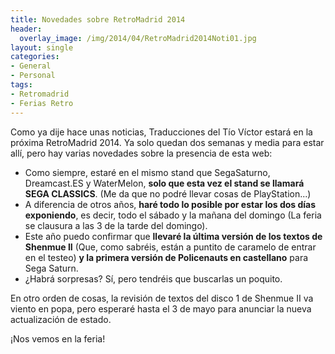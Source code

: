 ```yaml
---
title: Novedades sobre RetroMadrid 2014
header:
  overlay_image: /img/2014/04/RetroMadrid2014Noti01.jpg
layout: single
categories:
- General
- Personal
tags:
- Retromadrid
- Ferias Retro
---
```

Como ya dije hace unas noticias, Traducciones del Tío Víctor estará en la próxima 
RetroMadrid 2014. Ya solo quedan dos semanas y media para estar allí, pero hay varias 
novedades sobre la presencia de esta web:  
- Como siempre, estaré en el mismo stand que SegaSaturno, Dreamcast.ES y WaterMelon, 
**solo que esta vez el stand se llamará SEGA CLASSICS**. (Me da que no podré llevar 
cosas de PlayStation...)  
- A diferencia de otros años, **haré todo lo posible por estar los dos días exponiendo**, 
es decir, todo el sábado y la mañana del domingo (La feria se clausura a las 3 de la tarde 
del domingo).  
- Este año puedo confirmar que **llevaré la última versión de los textos de Shenmue II** 
(Que, como sabréis, están a puntito de caramelo de entrar en el testeo) **y la primera 
versión de Policenauts en castellano** para Sega Saturn.  
- ¿Habrá sorpresas? Sí, pero tendréis que buscarlas un poquito.

En otro orden de cosas, la revisión de textos del disco 1 de Shenmue II va viento en popa, 
pero esperaré hasta el 3 de mayo para anunciar la nueva actualización de estado.

¡Nos vemos en la feria!
